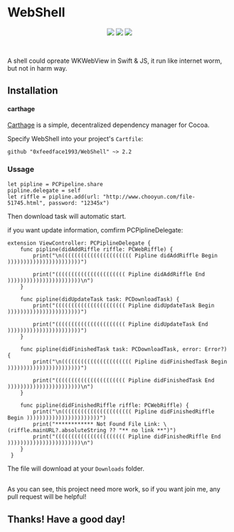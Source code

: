 
# WebShell

<!--<p align="center">-->
<!--  <a href="https://github.com/0xfeedface1993/WebShell"><img src="docs_markdown/images/flexlayout-logo-text.png" alt="FlexLayout" width="210"/></a>-->
<!--</p>-->

<p align="center">
  <a href="https://github.com/0xfeedface1993/WebShell"><img src="https://img.shields.io/badge/platforms-iOS%20%20%7C%20macOS-red.svg" /></a>
  <a href="https://github.com/Carthage/Carthage"><img src="https://img.shields.io/badge/Carthage-compatible-4BC51D.svg?style=flat" /></a>
<a href="https://github.com/0xfeedface1993/WebShell/issues"><img src="https://img.shields.io/github/issues/0xfeedface1993/WebShell.svg?style=flat" /></a>
</p></p>

<br>

A shell could opreate WKWebView in Swift &amp; JS, it run like internet worm, but not in harm way.

## Installation

#### carthage
[Carthage](https://github.com/Carthage/Carthage) is a simple, decentralized dependency manager for Cocoa.

Specify WebShell into your project's `Cartfile`:

```ogdl
github "0xfeedface1993/WebShell" ~> 2.2
```

### Ussage

```ogdl
let pipline = PCPipeline.share
pipline.delegate = self
let riffle = pipline.add(url: "http://www.chooyun.com/file-51745.html", password: "12345x")
```

Then download task will automatic start.

if you want update information, comfirm PCPiplineDelegate:

```ogdl
extension ViewController: PCPiplineDelegate {
    func pipline(didAddRiffle riffle: PCWebRiffle) {
        print("\n(((((((((((((((((((((( Pipline didAddRiffle Begin )))))))))))))))))))))))")
        
        print("(((((((((((((((((((((( Pipline didAddRiffle End )))))))))))))))))))))))\n")
    }
    
    func pipline(didUpdateTask task: PCDownloadTask) {
        print("(((((((((((((((((((((( Pipline didUpdateTask Begin )))))))))))))))))))))))")
        
        print("(((((((((((((((((((((( Pipline didUpdateTask End )))))))))))))))))))))))")
    }
    
    func pipline(didFinishedTask task: PCDownloadTask, error: Error?) {
        print("\n(((((((((((((((((((((( Pipline didFinishedTask Begin )))))))))))))))))))))))")
        
        print("(((((((((((((((((((((( Pipline didFinishedTask End )))))))))))))))))))))))\n")
    }
    
    func pipline(didFinishedRiffle riffle: PCWebRiffle) {
        print("\n(((((((((((((((((((((( Pipline didFinishedRiffle Begin )))))))))))))))))))))))")
        print("************ Not Found File Link: \(riffle.mainURL?.absoluteString ?? "** no link **")")
        print("(((((((((((((((((((((( Pipline didFinishedRiffle End )))))))))))))))))))))))\n")
    }
 }
```

The file will download at your `Downloads` folder.

##
As you can see, this project need more work, so if you want join me, any pull request will be helpful!

## Thanks! Have a good day!
